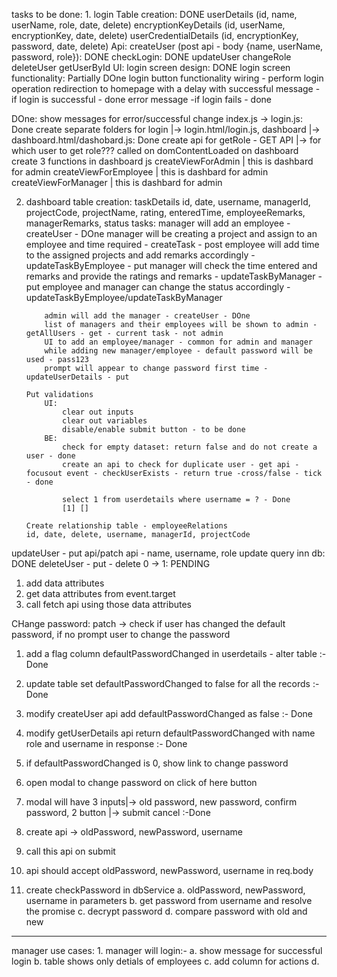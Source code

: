 tasks to be done:
    1. login
        Table creation: DONE
            userDetails (id, name, userName, role, date, delete)
            encryptionKeyDetails (id, userName, encryptionKey, date, delete)
            userCredentialDetails (id, encryptionKey, password, date, delete)
        Api:
            createUser (post api - body {name, userName, password, role}): DONE
            checkLogin: DONE
            updateUser
            changeRole
            deleteUser
            getUserById
        UI:
            login screen design: DONE
            login screen functionality: Partially DOne
                login button functionality wiring - perform login operation
                redirection to homepage with a delay with successful message - if login is successful - done
                error message -if login fails - done

DOne:
    show messages for error/successful
    change index.js -> login.js: Done
    create separate folders for login |-> login.html/login.js, dashboard |-> dashboard.html/dashobard.js: Done
    create api for getRole - GET API |-> for which user to get role???
    called on domContentLoaded on dashboard
    create 3 functions in dashboard js
        createViewForAdmin | this is dashbard for admin
        createViewForEmployee | this is dashbard for admin
        createViewForManager | this is dashbard for admin


2.  dashboard
        table creation: taskDetails
        id, date, username, managerId, projectCode, projectName, rating, enteredTime, employeeRemarks, managerRemarks, status
        tasks:
            manager will add an employee - createUser - DOne
            manager will be creating a project and assign to an employee and time required - createTask - post
            employee will add time to the assigned projects and add remarks accordingly - updateTaskByEmployee - put
            manager will check the time entered and remarks and provide the ratings and remarks - updateTaskByManager - put
            employee and manager can change the status accordingly - updateTaskByEmployee/updateTaskByManager

            admin will add the manager - createUser - DOne
            list of managers and their employees will be shown to admin - getAllUsers - get - current task - not admin
            UI to add an employee/manager - common for admin and manager
            while adding new manager/employee - default password will be used - pass123
            prompt will appear to change password first time - updateUserDetails - put

        Put validations
            UI:
                clear out inputs
                clear out variables
                disable/enable submit button - to be done
            BE:
                check for empty dataset: return false and do not create a user - done
                create an api to check for duplicate user - get api - focusout event - checkUserExists - return true -cross/false - tick - done

                select 1 from userdetails where username = ? - Done
                [1] []

        Create relationship table - employeeRelations
        id, date, delete, username, managerId, projectCode


updateUser - put api/patch api - name, username, role update query inn db: DONE
deleteUser - put - delete 0 -> 1: PENDING
1. add data attributes
2. get data attributes from event.target
3. call fetch api using those data attributes

CHange password: patch -> check if user has changed the default password, if no prompt user to change the password
1. add a flag column defaultPasswordChanged in userdetails - alter table :- Done
2. update table set defaultPasswordChanged to false for all the records :- Done
3. modify createUser api add defaultPasswordChanged as false :- Done
4. modify getUserDetails api return defaultPasswordChanged with name role and username in response :- Done
5. if defaultPasswordChanged is 0, show link to change password
6. open modal to change password on click of here button
7. modal will have 3 inputs|-> old password, new password, confirm password, 2 button |-> submit cancel :-Done

8. create api -> oldPassword, newPassword, username
9. call this api on submit
10. api should accept oldPassword, newPassword, username in req.body
11. create checkPassword in dbService
    a. oldPassword, newPassword, username in parameters
    b. get password from username and resolve the promise
    c. decrypt password
    d. compare password with old and new

------------------------------------------------------------------------------------------------------------------------------------------------------
manager use cases:
    1.  manager will login:-
        a. show message for successful login
        b. table shows only detials of employees
        c. add column for actions 
        d.  
